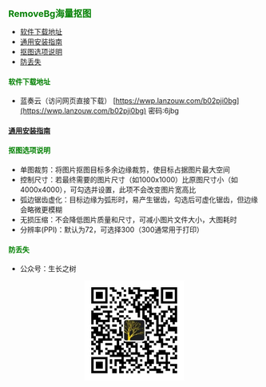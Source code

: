 
<b><font color=green size=4>
RemoveBg海量抠图
</font></b>

- [软件下载地址](#软件下载地址)
- [通用安装指南](#通用安装指南)
- [抠图选项说明](#抠图选项说明)
- [防丢失](#防丢失)



#### <font color=green>软件下载地址</font>
- 蓝奏云（访问网页直接下载）
[https://wwp.lanzouw.com/b02pji0bg](https://wwp.lanzouw.com/b02pji0bg)  密码:6jbg

#### [通用安装指南](../../univer/install.md)
#### <font color=green>抠图选项说明</font>
- 单图裁剪：将图片抠图目标多余边缘裁剪，使目标占据图片最大空间
- 控制尺寸：若最终需要的图片尺寸（如1000x1000）比原图尺寸小（如4000x4000），可勾选并设置，此项不会改变图片宽高比
- 弧边锯齿虚化：目标边缘为弧形时，易产生锯齿，勾选后可虚化锯齿，但边缘会略微更模糊
- 无损压缩：不会降低图片质量和尺寸，可减小图片文件大小，大图耗时
- 分辨率(PPI)：默认为72，可选择300（300通常用于打印）

#### <font color=green>防丢失</font>
- 公众号：生长之树
<center><img src="../../../assets/qrcode_for.jpg" width="200px"></center>
